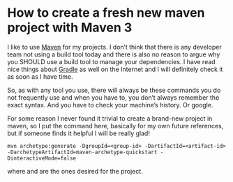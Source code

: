 # How to create a fresh new maven project with Maven 3

I like to use [Maven](https://maven.apache.org/) for my projects. I don’t think that there is any developer team not using a build tool today and there is also no reason to argue why you SHOULD use a build tool to manage your dependencies. I have read nice things about [Gradle](https://gradle.org/) as well on the Internet and I will definitely check it as soon as I have time.

So, as with any tool you use, there will always be these commands you do not frequently use and when you have to, you don’t always remember the exact syntax. And you have to check your machine’s history. Or google.

For some reason I never found it trivial to create a brand-new project in maven, so I put the command here, basically for my own future references, but if someone finds it helpful I will be really glad!

    mvn archetype:generate -DgroupId=<group-id> -DartifactId=<artifact-id> -DarchetypeArtifactId=maven-archetype-quickstart -DinteractiveMode=false

where <group-id> and <artifact-id> are the ones desired for the project.
